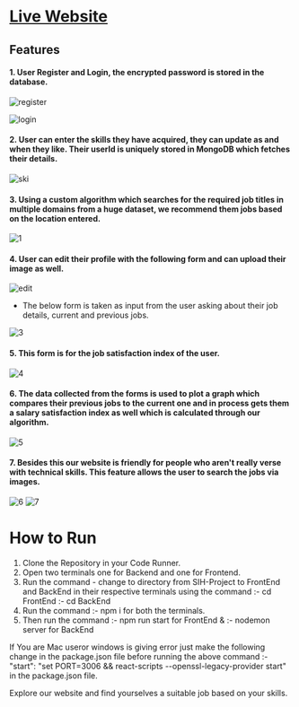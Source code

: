 # [Live Website](https://frontend-sih.onrender.com)

## Features

#### 1. User Register and Login, the encrypted password is stored in the database.

![register](https://user-images.githubusercontent.com/76938125/230215064-bc23d6ca-c2c3-46cf-b94d-b11d3fe698f8.png)

![login](https://user-images.githubusercontent.com/76938125/230215069-10bb8c30-45fa-470b-aea5-5425b0541eac.png)

#### 2. User can enter the skills they have acquired, they can update as and when they like. Their userId is uniquely stored in MongoDB which fetches their details.

![ski](https://user-images.githubusercontent.com/76938125/230208550-a2e26ec0-5d4b-4ff6-bd9a-94ee4fd88f10.png)

#### 3. Using a custom algorithm which searches for the required job titles in multiple domains from a huge dataset, we recommend them jobs based on the location entered.

![1](https://user-images.githubusercontent.com/76938125/230208521-51f1ecc6-ab64-41af-a5e3-9beea9c44282.png)

#### 4. User can edit their profile with the following form and can upload their image as well.

![edit](https://user-images.githubusercontent.com/76938125/230210265-95ccf164-8ba3-416a-a7ff-c42cec7f821d.png)

- The below form is taken as input from the user asking about their job details, current and previous jobs.

![3](https://user-images.githubusercontent.com/76938125/230208527-e448e01e-8bf6-40b4-b817-e374e6e75f43.png)

#### 5. This form is for the job satisfaction index of the user.

![4](https://user-images.githubusercontent.com/76938125/230208529-fdbbc350-bb27-448f-8119-5f76ca67e91e.png)

#### 6. The data collected from the forms is used to plot a graph which compares their previous jobs to the current one and in process gets them a salary satisfaction index as well which is calculated through our algorithm.

![5](https://user-images.githubusercontent.com/76938125/230208536-5a45a904-bd5f-4721-90d6-9a95e4ea14d1.png)

#### 7. Besides this our website is friendly for people who aren't really verse with technical skills. This feature allows the user to search the jobs via images.

![6](https://user-images.githubusercontent.com/76938125/230208542-6c124fb5-fe4f-436d-8cb0-ac2e3637ebc3.png)
![7](https://user-images.githubusercontent.com/76938125/230208548-91b551fa-bffc-4904-b752-30e03f9f8fec.png)

# How to Run

1. Clone the Repository in your Code Runner.
2. Open two terminals one for Backend and one for Frontend.
3. Run the command - change to directory from SIH-Project to FrontEnd and BackEnd in their respective terminals using the command
   :- cd FrontEnd
   :- cd BackEnd
4. Run the command :- npm i for both the terminals.
5. Then run the command :- npm run start for FrontEnd &
   :- nodemon server for BackEnd

If You are Mac useror windows is giving error just make the following change in the package.json file before running the above command
:- "start": "set PORT=3006 && react-scripts --openssl-legacy-provider start" in the package.json file.


Explore our website and find yourselves a suitable job based on your skills.

